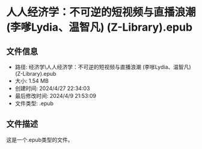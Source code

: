 ﻿# 人人经济学：不可逆的短视频与直播浪潮 (李嗲Lydia、温智凡) (Z-Library).epub

## 文件信息
- 路径: 经济学\人人经济学：不可逆的短视频与直播浪潮 (李嗲Lydia、温智凡) (Z-Library).epub
- 大小: 1.54 MB
- 创建时间: 2024/4/27 22:34:03
- 最后修改时间: 2024/4/9 21:53:09
- 文件类型: .epub

## 文件描述
这是一个.epub类型的文件。

